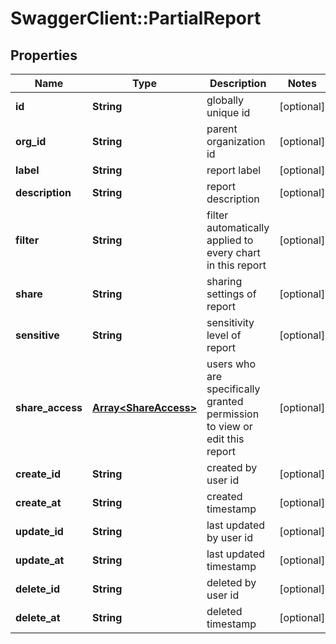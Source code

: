 # SwaggerClient::PartialReport

## Properties
Name | Type | Description | Notes
------------ | ------------- | ------------- | -------------
**id** | **String** | globally unique id | [optional] 
**org_id** | **String** | parent organization id | [optional] 
**label** | **String** | report label | [optional] 
**description** | **String** | report description | [optional] 
**filter** | **String** | filter automatically applied to every chart in this report | [optional] 
**share** | **String** | sharing settings of report | [optional] 
**sensitive** | **String** | sensitivity level of report | [optional] 
**share_access** | [**Array&lt;ShareAccess&gt;**](ShareAccess.md) | users who are specifically granted permission to view or edit this report | [optional] 
**create_id** | **String** | created by user id | [optional] 
**create_at** | **String** | created timestamp | [optional] 
**update_id** | **String** | last updated by user id | [optional] 
**update_at** | **String** | last updated timestamp | [optional] 
**delete_id** | **String** | deleted by user id | [optional] 
**delete_at** | **String** | deleted timestamp | [optional] 


